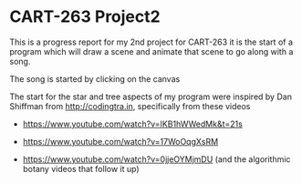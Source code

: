 # CART-263 Project2

This is a progress report for my 2nd project for CART-263
it is the start of a program which will draw a scene and
animate that scene to go along with a song.

The song is started by clicking on the canvas

The start for the star and tree aspects of my program were inspired by Dan Shiffman from http://codingtra.in, specifically from these videos

- https://www.youtube.com/watch?v=IKB1hWWedMk&t=21s

-	https://www.youtube.com/watch?v=17WoOqgXsRM

-	https://www.youtube.com/watch?v=0jjeOYMjmDU (and the algorithmic botany videos that follow it up)
